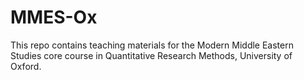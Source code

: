 # MMES-Ox
This repo contains teaching materials for the Modern Middle Eastern Studies core course in Quantitative Research Methods, University of Oxford.
